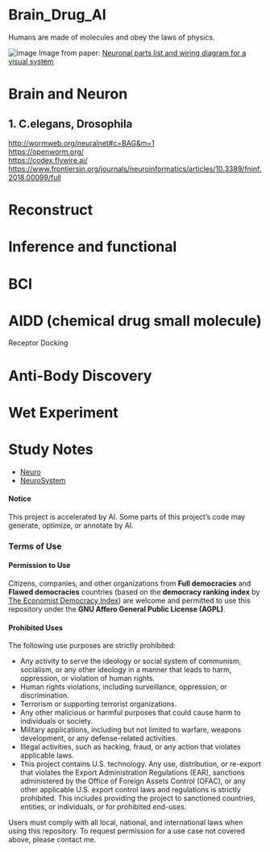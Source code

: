 # Brain_Drug_AI

Humans are made of molecules and obey the laws of physics.

![image](https://github.com/user-attachments/assets/9571f61c-ff84-4d5e-8fbb-ea7d4b80d4d1)
Image from paper: [Neuronal parts list and wiring diagram for a visual system](https://www.nature.com/articles/s41586-024-07981-1)

# Brain and Neuron
## 1. C.elegans, Drosophila
http://wormweb.org/neuralnet#c=BAG&m=1  
https://openworm.org/  
https://codex.flywire.ai/  
https://www.frontiersin.org/journals/neuroinformatics/articles/10.3389/fninf.2018.00099/full

# Reconstruct

# Inference and functional

# BCI

# AIDD (chemical drug small molecule)
Receptor
Docking

# Anti-Body Discovery

# Wet Experiment

# Study Notes
- [Neuro](study_notes/Neuro.md)
- [NeuroSystem](study_notes/NeuroSystem.md)

####  Notice
This project is accelerated by AI. Some parts of this project’s code may generate, optimize, or annotate by AI.

### Terms of Use

#### Permission to Use
Citizens, companies, and other organizations from **Full democracies** and **Flawed democracies** countries (based on the **democracy ranking index** by [The Economist Democracy Index](https://en.wikipedia.org/wiki/The_Economist_Democracy_Index)) are welcome and permitted to use this repository under the **GNU Affero General Public License (AGPL)**.

#### Prohibited Uses

The following use purposes are strictly prohibited:

- Any activity to serve the ideology or social system of communism, socialism, or any other ideology in a manner that leads to harm, oppression, or violation of human rights.
- Human rights violations, including surveillance, oppression, or discrimination.
- Terrorism or supporting terrorist organizations.
- Any other malicious or harmful purposes that could cause harm to individuals or society.
- Military applications, including but not limited to warfare, weapons development, or any defense-related activities.
- Illegal activities, such as hacking, fraud, or any action that violates applicable laws.
- This project contains U.S. technology. Any use, distribution, or re-export that violates the Export Administration Regulations (EAR), sanctions administered by the Office of Foreign Assets Control (OFAC), or any other applicable U.S. export control laws and regulations is strictly prohibited. This includes providing the project to sanctioned countries, entities, or individuals, or for prohibited end-uses.
  
Users must comply with all local, national, and international laws when using this repository. To request permission for a use case not covered above, please contact me.
